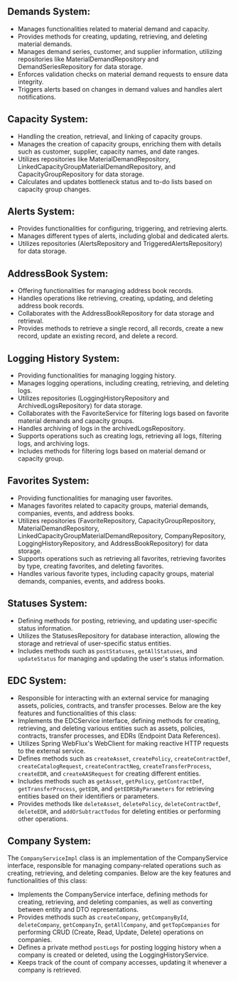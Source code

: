 

## Demands System:

- Manages functionalities related to material demand and capacity.
- Provides methods for creating, updating, retrieving, and deleting material demands.
- Manages demand series, customer, and supplier information, utilizing repositories like MaterialDemandRepository and DemandSeriesRepository for data storage.
- Enforces validation checks on material demand requests to ensure data integrity.
- Triggers alerts based on changes in demand values and handles alert notifications.


## Capacity System:

- Handling the creation, retrieval, and linking of capacity groups.
- Manages the creation of capacity groups, enriching them with details such as customer, supplier, capacity names, and date ranges.
- Utilizes repositories like MaterialDemandRepository, LinkedCapacityGroupMaterialDemandRepository, and CapacityGroupRepository for data storage.
- Calculates and updates bottleneck status and to-do lists based on capacity group changes.


## Alerts System:

- Provides functionalities for configuring, triggering, and retrieving alerts.
- Manages different types of alerts, including global and dedicated alerts.
- Utilizes repositories (AlertsRepository and TriggeredAlertsRepository) for data storage.


## AddressBook System:

- Offering functionalities for managing address book records.
- Handles operations like retrieving, creating, updating, and deleting address book records.
- Collaborates with the AddressBookRepository for data storage and retrieval.
- Provides methods to retrieve a single record, all records, create a new record, update an existing record, and delete a record.


## Logging History System:

- Providing functionalities for managing logging history.
- Manages logging operations, including creating, retrieving, and deleting logs.
- Utilizes repositories (LoggingHistoryRepository and ArchivedLogsRepository) for data storage.
- Collaborates with the FavoriteService for filtering logs based on favorite material demands and capacity groups.
- Handles archiving of logs in the archivedLogsRepository.
- Supports operations such as creating logs, retrieving all logs, filtering logs, and archiving logs.
- Includes methods for filtering logs based on material demand or capacity group.


## Favorites System: 

- Providing functionalities for managing user favorites.
- Manages favorites related to capacity groups, material demands, companies, events, and address books.
- Utilizes repositories (FavoriteRepository, CapacityGroupRepository, MaterialDemandRepository, LinkedCapacityGroupMaterialDemandRepository, CompanyRepository, LoggingHistoryRepository, and AddressBookRepository) for data storage.
- Supports operations such as retrieving all favorites, retrieving favorites by type, creating favorites, and deleting favorites.
- Handles various favorite types, including capacity groups, material demands, companies, events, and address books.

## Statuses System: 

- Defining methods for posting, retrieving, and updating user-specific status information.
- Utilizes the StatusesRepository for database interaction, allowing the storage and retrieval of user-specific status entities.
- Includes methods such as `postStatuses`, `getAllStatuses`, and `updateStatus` for managing and updating the user's status information.

## EDC System:

- Responsible for interacting with an external service for managing assets, policies, contracts, and transfer processes. Below are the key features and functionalities of this class:
- Implements the EDCService interface, defining methods for creating, retrieving, and deleting various entities such as assets, policies, contracts, transfer processes, and EDRs (Endpoint Data References).
- Utilizes Spring WebFlux's WebClient for making reactive HTTP requests to the external service.
- Defines methods such as `createAsset`, `createPolicy`, `createContractDef`, `createCatalogRequest`, `createContractNeg`, `createTransferProcess`, `createEDR`, and `createAASRequest` for creating different entities.
- Includes methods such as `getAsset`, `getPolicy`, `getContractDef`, `getTransferProcess`, `getEDR`, and `getEDRSByParameters` for retrieving entities based on their identifiers or parameters.
- Provides methods like `deleteAsset`, `deletePolicy`, `deleteContractDef`, `deleteEDR`, and `addOrSubtractTodos` for deleting entities or performing other operations.

## Company System: 

The `CompanyServiceImpl` class is an implementation of the CompanyService interface, responsible for managing company-related operations such as creating, retrieving, and deleting companies. Below are the key features and functionalities of this class:

- Implements the CompanyService interface, defining methods for creating, retrieving, and deleting companies, as well as converting between entity and DTO representations.
- Provides methods such as `createCompany`, `getCompanyById`, `deleteCompany`, `getCompanyIn`, `getAllCompany`, and `getTopCompanies` for performing CRUD (Create, Read, Update, Delete) operations on companies.
- Defines a private method `postLogs` for posting logging history when a company is created or deleted, using the LoggingHistoryService.
- Keeps track of the count of company accesses, updating it whenever a company is retrieved.


